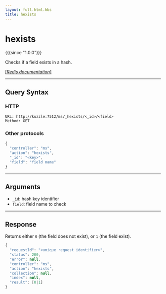 ```yaml
---
layout: full.html.hbs
title: hexists
---
```


# hexists

{{{since "1.0.0"}}}

Checks if a field exists in a hash.

[[_Redis documentation_]](https://redis.io/commands/hexists)

---

## Query Syntax

### HTTP

```http
URL: http://kuzzle:7512/ms/_hexists/<_id>/<field>
Method: GET
```

### Other protocols

```js
{
  "controller": "ms",
  "action": "hexists",
  "_id": "<key>",
  "field": "field name"
}
```

---

## Arguments

* `_id`: hash key identifier
* `field`: field name to check

---

## Response

Returns either `0` (the field does not exist), or `1` (the field exist).

```javascript
{
  "requestId": "<unique request identifier>",
  "status": 200,
  "error": null,
  "controller": "ms",
  "action": "hexists",
  "collection": null,
  "index": null,
  "result": [0|1]
}
```
